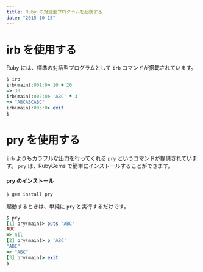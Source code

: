 ```yaml
---
title: Ruby の対話型プログラムを起動する
date: "2015-10-15"
---
```


irb を使用する
====
Ruby には、標準の対話型プログラムとして `irb` コマンドが搭載されています。

```ruby
$ irb
irb(main):001:0> 10 + 20
=> 30
irb(main):002:0> 'ABC' * 3
=> "ABCABCABC"
irb(main):003:0> exit
$
```


pry を使用する
====

`irb` よりもカラフルな出力を行ってくれる `pry` というコマンドが提供されています。
`pry` は、RubyGems で簡単にインストールすることができます。

#### pry のインストール

```
$ gem install pry
```

起動するときは、単純に `pry` と実行するだけです。

```ruby
$ pry
[1] pry(main)> puts 'ABC'
ABC
=> nil
[2] pry(main)> p 'ABC'
"ABC"
=> "ABC"
[3] pry(main)> exit
$
```

